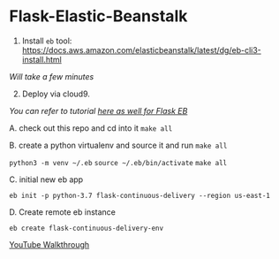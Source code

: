 # Flask-Elastic-Beanstalk


1.  Install `eb` tool:  https://docs.aws.amazon.com/elasticbeanstalk/latest/dg/eb-cli3-install.html

*Will take a few minutes*

2.  Deploy via cloud9.

*You can refer to tutorial [here as well for Flask EB](https://docs.aws.amazon.com/elasticbeanstalk/latest/dg/create-deploy-python-flask.html)*

A.  check out this repo and cd into it
`make all`

B.  create a python virtualenv and source it and run `make all`

`python3 -m venv ~/.eb`
`source ~/.eb/bin/activate`
`make all`

C. initial new eb app

`eb init -p python-3.7 flask-continuous-delivery --region us-east-1`

D. Create remote eb instance

`eb create flask-continuous-delivery-env`


[YouTube Walkthrough](https://youtu.be/iSv-i1tWpQc)
